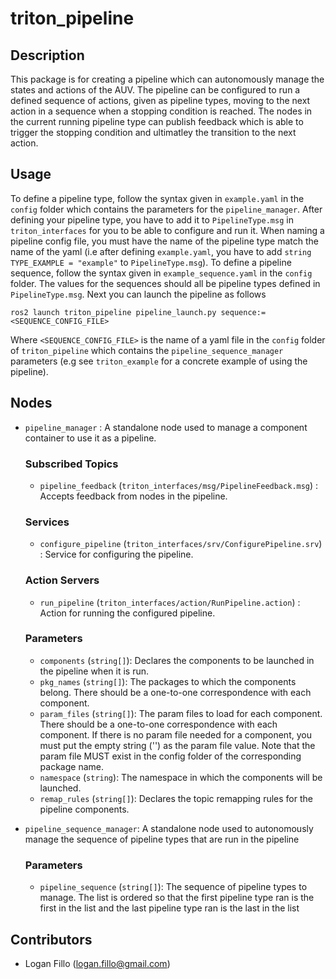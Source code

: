 # triton_pipeline
## Description

This package is for creating a pipeline which can autonomously manage the states and actions of the AUV. The pipeline can be configured to run a defined sequence of actions, given as pipeline types, moving to the next action in a sequence when a stopping condition is reached. The nodes in the current running pipeline type can publish feedback which is able to trigger the stopping condition and ultimatley the transition to the next action.

## Usage

To define a pipeline type, follow the syntax given in `example.yaml` in the `config` folder which contains the parameters for the `pipeline_manager`. After defining your pipeline type, you have to add it to `PipelineType.msg` in `triton_interfaces` for you to be able to configure and run it. When naming a pipeline config file, you must have the name of the pipeline type match the name of the yaml (i.e after defining `example.yaml`, you have to add `string TYPE_EXAMPLE = "example"` to `PipelineType.msg`). To define a pipeline sequence, follow the syntax given in `example_sequence.yaml` in the `config` folder. The values for the sequences should all be pipeline types defined in `PipelineType.msg`. Next you can launch the pipeline as follows

    ros2 launch triton_pipeline pipeline_launch.py sequence:=<SEQUENCE_CONFIG_FILE>

Where `<SEQUENCE_CONFIG_FILE>` is the name of a yaml file in the `config` folder of `triton_pipeline` which contains the `pipeline_sequence_manager` parameters (e.g see `triton_example` for a concrete example of using the pipeline).



## Nodes

- `pipeline_manager` : A standalone node used to manage a component container to use it as a pipeline.

    ### Subscribed Topics
    - `pipeline_feedback` (`triton_interfaces/msg/PipelineFeedback.msg`) : Accepts feedback from nodes in the pipeline.
    
    ### Services
    - `configure_pipeline` (`triton_interfaces/srv/ConfigurePipeline.srv`) : Service for configuring the pipeline.
    
    ### Action Servers
    - `run_pipeline` (`triton_interfaces/action/RunPipeline.action`) : Action for running the configured pipeline.

    ### Parameters
    - `components` (`string[]`): Declares the components to be launched in the pipeline when it is run.
    - `pkg_names` (`string[]`): The packages to which the components belong. There should be a one-to-one correspondence with each component.
    - `param_files` (`string[]`): The param files to load for each component. There should be a one-to-one correspondence with each component. If there is no param file needed for a component, you must put the empty string ('') as the param file value. Note that the param file MUST exist in the config folder of the corresponding package name.
    - `namespace` (`string`): The namespace in which the components will be launched.
    - `remap_rules` (`string[]`): Declares the topic remapping rules for the pipeline components.

- `pipeline_sequence_manager`: A standalone node used to autonomously manage the sequence of pipeline types that are run in the pipeline
    ### Parameters
    - `pipeline_sequence` (`string[]`): The sequence of pipeline types to manage. The list is ordered so that the first pipeline type ran is the first in the list and the last pipeline type ran is the last in the list

## Contributors

- Logan Fillo (logan.fillo@gmail.com)
